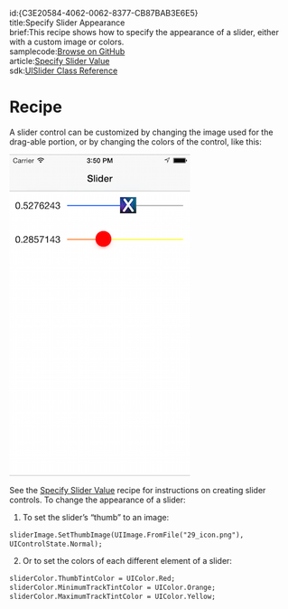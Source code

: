 id:{C3E20584-4062-0062-8377-CB87BAB3E6E5}  
title:Specify Slider Appearance  
brief:This recipe shows how to specify the appearance of a slider, either with a custom image or colors.  
samplecode:[Browse on GitHub](https://github.com/xamarin/recipes/tree/master/ios/standard_controls/sliders/specify_slider_appearance)  
article:[Specify Slider Value](/recipes/ios/standard_controls/sliders/specify_slider_value)  
sdk:[UISlider Class Reference](https://developer.apple.com/library/ios/#documentation/UIKit/Reference/UISlider_Class/Reference/Reference.html)  

<a name="Recipe" class="injected"></a>


# Recipe

A slider control can be customized by changing the image used for the
drag-able portion, or by changing the colors of the control, like this:

 ![](Images/SliderAppearance.png)

See the [Specify Slider Value](/recipes/ios/standard_controls/sliders/specify_slider_value) recipe for instructions on creating slider controls. To change the
appearance of a slider:

1. To set the slider’s “thumb” to an image:

```
sliderImage.SetThumbImage(UIImage.FromFile("29_icon.png"), UIControlState.Normal);
```

<ol start="2"><li>Or to set the colors of each different element of a slider:</li></ol>

```
sliderColor.ThumbTintColor = UIColor.Red;
sliderColor.MinimumTrackTintColor = UIColor.Orange;
sliderColor.MaximumTrackTintColor = UIColor.Yellow;
```
